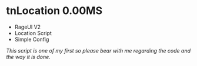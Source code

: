 # tnLocation 0.00MS

- RageUI V2
- Location Script
- Simple Config

*This script is one of my first so please bear with me regarding the code and the way it is done.*
